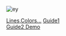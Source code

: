  ![ey](https://i.stack.imgur.com/QpFsh.png)   




[Lines,Colors...](http://gnuplot.sourceforge.net/docs_4.2/node62.html)
[Guide1](https://alvinalexander.com/technology/gnuplot-charts-graphs-examples/)   
[Guide2 Demo](http://gnuplot.sourceforge.net/demo/)   
